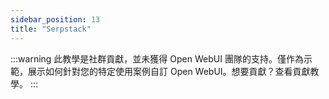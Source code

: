 ```yaml
---
sidebar_position: 13
title: "Serpstack"
---
```


:::warning
此教學是社群貢獻，並未獲得 Open WebUI 團隊的支持。僅作為示範，展示如何針對您的特定使用案例自訂 Open WebUI。想要貢獻？查看貢獻教學。
:::
